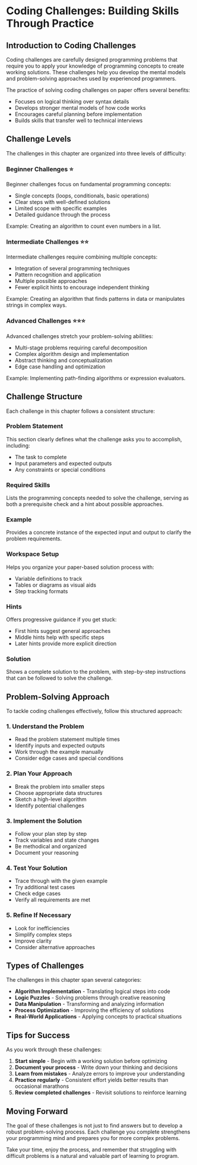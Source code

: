 # Coding Challenges: Building Skills Through Practice

## Introduction to Coding Challenges

Coding challenges are carefully designed programming problems that require you to apply your knowledge of programming concepts to create working solutions. These challenges help you develop the mental models and problem-solving approaches used by experienced programmers.

The practice of solving coding challenges on paper offers several benefits:
- Focuses on logical thinking over syntax details
- Develops stronger mental models of how code works
- Encourages careful planning before implementation
- Builds skills that transfer well to technical interviews

## Challenge Levels

The challenges in this chapter are organized into three levels of difficulty:

### Beginner Challenges ⭐

Beginner challenges focus on fundamental programming concepts:
- Single concepts (loops, conditionals, basic operations)
- Clear steps with well-defined solutions
- Limited scope with specific examples
- Detailed guidance through the process

Example: Creating an algorithm to count even numbers in a list.

### Intermediate Challenges ⭐⭐

Intermediate challenges require combining multiple concepts:
- Integration of several programming techniques
- Pattern recognition and application
- Multiple possible approaches
- Fewer explicit hints to encourage independent thinking

Example: Creating an algorithm that finds patterns in data or manipulates strings in complex ways.

### Advanced Challenges ⭐⭐⭐

Advanced challenges stretch your problem-solving abilities:
- Multi-stage problems requiring careful decomposition
- Complex algorithm design and implementation
- Abstract thinking and conceptualization
- Edge case handling and optimization

Example: Implementing path-finding algorithms or expression evaluators.

## Challenge Structure

Each challenge in this chapter follows a consistent structure:

### Problem Statement

This section clearly defines what the challenge asks you to accomplish, including:
- The task to complete
- Input parameters and expected outputs
- Any constraints or special conditions

### Required Skills

Lists the programming concepts needed to solve the challenge, serving as both a prerequisite check and a hint about possible approaches.

### Example

Provides a concrete instance of the expected input and output to clarify the problem requirements.

### Workspace Setup

Helps you organize your paper-based solution process with:
- Variable definitions to track
- Tables or diagrams as visual aids
- Step tracking formats

### Hints

Offers progressive guidance if you get stuck:
- First hints suggest general approaches
- Middle hints help with specific steps
- Later hints provide more explicit direction

### Solution

Shows a complete solution to the problem, with step-by-step instructions that can be followed to solve the challenge.

## Problem-Solving Approach

To tackle coding challenges effectively, follow this structured approach:

### 1. Understand the Problem
- Read the problem statement multiple times
- Identify inputs and expected outputs
- Work through the example manually
- Consider edge cases and special conditions

### 2. Plan Your Approach
- Break the problem into smaller steps
- Choose appropriate data structures
- Sketch a high-level algorithm
- Identify potential challenges

### 3. Implement the Solution
- Follow your plan step by step
- Track variables and state changes
- Be methodical and organized
- Document your reasoning

### 4. Test Your Solution
- Trace through with the given example
- Try additional test cases
- Check edge cases
- Verify all requirements are met

### 5. Refine If Necessary
- Look for inefficiencies
- Simplify complex steps
- Improve clarity
- Consider alternative approaches

## Types of Challenges

The challenges in this chapter span several categories:

- **Algorithm Implementation** - Translating logical steps into code
- **Logic Puzzles** - Solving problems through creative reasoning
- **Data Manipulation** - Transforming and analyzing information
- **Process Optimization** - Improving the efficiency of solutions
- **Real-World Applications** - Applying concepts to practical situations

## Tips for Success

As you work through these challenges:

1. **Start simple** - Begin with a working solution before optimizing
2. **Document your process** - Write down your thinking and decisions
3. **Learn from mistakes** - Analyze errors to improve your understanding
4. **Practice regularly** - Consistent effort yields better results than occasional marathons
5. **Review completed challenges** - Revisit solutions to reinforce learning

## Moving Forward

The goal of these challenges is not just to find answers but to develop a robust problem-solving process. Each challenge you complete strengthens your programming mind and prepares you for more complex problems.

Take your time, enjoy the process, and remember that struggling with difficult problems is a natural and valuable part of learning to program.